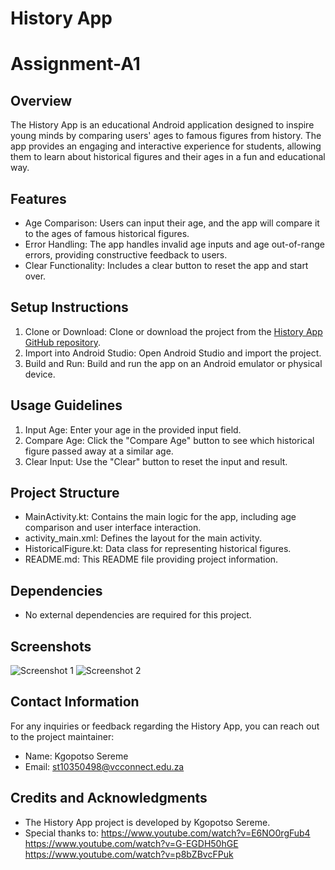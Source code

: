 # History App
# Assignment-A1


## Overview
The History App is an educational Android application designed to inspire young minds by comparing users' ages to famous figures from history. The app provides an engaging and interactive experience for students, allowing them to learn about historical figures and their ages in a fun and educational way.

## Features
- Age Comparison: Users can input their age, and the app will compare it to the ages of famous historical figures.
- Error Handling: The app handles invalid age inputs and age out-of-range errors, providing constructive feedback to users.
- Clear Functionality: Includes a clear button to reset the app and start over.

## Setup Instructions
1. Clone or Download: Clone or download the project from the [History App GitHub repository](link-to-your-github-repo).
2. Import into Android Studio: Open Android Studio and import the project.
3. Build and Run: Build and run the app on an Android emulator or physical device.

## Usage Guidelines
1. Input Age: Enter your age in the provided input field.
2. Compare Age: Click the "Compare Age" button to see which historical figure passed away at a similar age.
3. Clear Input: Use the "Clear" button to reset the input and result.

## Project Structure
- MainActivity.kt: Contains the main logic for the app, including age comparison and user interface interaction.
- activity_main.xml: Defines the layout for the main activity.
- HistoricalFigure.kt: Data class for representing historical figures.
- README.md: This README file providing project information.

## Dependencies
- No external dependencies are required for this project.

## Screenshots
![Screenshot 1](screenshots/screenshot1.png)
![Screenshot 2](screenshots/screenshot2.png)

## Contact Information
For any inquiries or feedback regarding the History App, you can reach out to the project maintainer:
- Name: Kgopotso Sereme
- Email: st10350498@vcconnect.edu.za

## Credits and Acknowledgments
- The History App project is developed by Kgopotso Sereme.
- Special thanks to:
  https://www.youtube.com/watch?v=E6NO0rgFub4
  https://www.youtube.com/watch?v=G-EGDH50hGE
  https://www.youtube.com/watch?v=p8bZBvcFPuk
  


